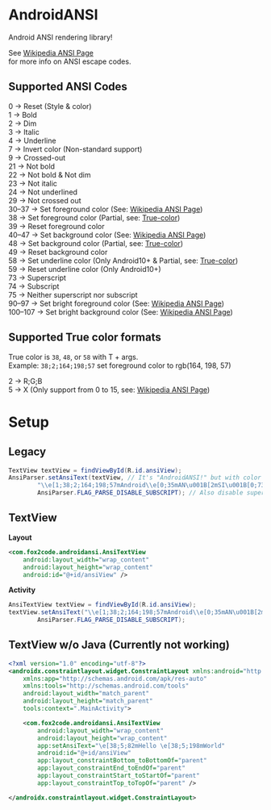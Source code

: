 # AndroidANSI  
Android ANSI rendering library!  

See [Wikipedia ANSI Page](https://en.wikipedia.org/wiki/ANSI_escape_code)  
for more info on ANSI escape codes.  

## Supported ANSI Codes  

0 -> Reset (Style & color)  
1 -> Bold  
2 -> Dim  
3 -> Italic  
4 -> Underline  
7 -> Invert color (Non-standard support)  
9 -> Crossed-out  
21 -> Not bold  
22 -> Not bold & Not dim  
23 -> Not italic  
24 -> Not underlined  
29 -> Not crossed out  
30–37 -> Set foreground color (See: [Wikipedia ANSI Page](https://en.wikipedia.org/wiki/ANSI_escape_code#Colors))  
38 -> Set foreground color (Partial, see: [True-color](#supported-true-color-formats))  
39 -> Reset foreground color  
40–47 -> Set background color (See: [Wikipedia ANSI Page](https://en.wikipedia.org/wiki/ANSI_escape_code#Colors))  
48 -> Set background color (Partial, see: [True-color](#supported-true-color-formats))  
49 -> Reset background color  
58 -> Set underline color (Only Android10+ & Partial, see: [True-color](#supported-true-color-formats))  
59 -> Reset underline color (Only Android10+)  
73 -> Superscript  
74 -> Subscript  
75 -> Neither superscript nor subscript  
90–97 -> Set bright foreground color (See: [Wikipedia ANSI Page](https://en.wikipedia.org/wiki/ANSI_escape_code#Colors))  
100–107 -> Set bright background color (See: [Wikipedia ANSI Page](https://en.wikipedia.org/wiki/ANSI_escape_code#Colors))  

## Supported True color formats

True color is `38`, `48`, or `58` with T + args.  
Example: `38;2;164;198;57` set foreground color to rgb(164, 198, 57)  

2 -> R;G;B  
5 -> X (Only support from 0 to 15, see: [Wikipedia ANSI Page](https://en.wikipedia.org/wiki/ANSI_escape_code#Colors))  


# Setup
## Legacy
```java
TextView textView = findViewById(R.id.ansiView);
AnsiParser.setAnsiText(textView, // It's "AndroidANSI!" but with color & style
        "\\e[1;38;2;164;198;57mAndroid\\e[0;35mAN\u001B[2mSI\u001B[0;73m!",
        AnsiParser.FLAG_PARSE_DISABLE_SUBSCRIPT); // Also disable superscript
```

## TextView
**Layout**
```xml
<com.fox2code.androidansi.AnsiTextView
    android:layout_width="wrap_content"
    android:layout_height="wrap_content"
    android:id="@+id/ansiView" />
```
**Activity**
```java
AnsiTextView textView = findViewById(R.id.ansiView);
textView.setAnsiText("\\e[1;38;2;164;198;57mAndroid\\e[0;35mAN\u001B[2mSI\u001B[0;73m!",
        AnsiParser.FLAG_PARSE_DISABLE_SUBSCRIPT);
```

## TextView w/o Java (Currently not working)
```xml
<?xml version="1.0" encoding="utf-8"?>
<androidx.constraintlayout.widget.ConstraintLayout xmlns:android="http://schemas.android.com/apk/res/android"
    xmlns:app="http://schemas.android.com/apk/res-auto"
    xmlns:tools="http://schemas.android.com/tools"
    android:layout_width="match_parent"
    android:layout_height="match_parent"
    tools:context=".MainActivity">

    <com.fox2code.androidansi.AnsiTextView
        android:layout_width="wrap_content"
        android:layout_height="wrap_content"
        app:setAnsiText="\e[38;5;82mHello \e[38;5;198mWorld"
        android:id="@+id/ansiView"
        app:layout_constraintBottom_toBottomOf="parent"
        app:layout_constraintEnd_toEndOf="parent"
        app:layout_constraintStart_toStartOf="parent"
        app:layout_constraintTop_toTopOf="parent" />

</androidx.constraintlayout.widget.ConstraintLayout>
```